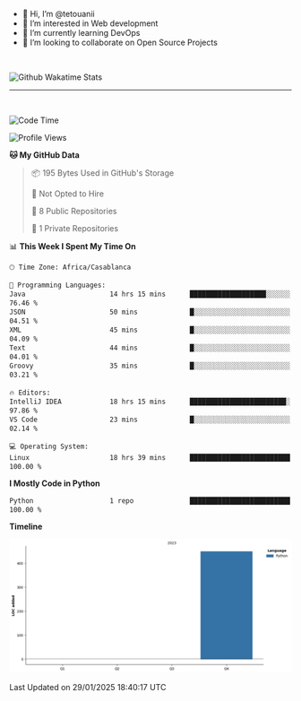 - 👋 Hi, I’m @tetouanii
- 👀 I’m interested in Web development
- 🌱 I’m currently learning DevOps
- 💞️ I’m looking to collaborate on Open Source Projects

<br/>


![Github Wakatime Stats](https://github-readme-stats.vercel.app/api/wakatime/?username=@walidbosso&layout=compact&&theme=default&link="https://www.github.com/USERNAME/") 

--- 

<br/>


  
<!--START_SECTION:waka-->
![Code Time](http://img.shields.io/badge/Code%20Time-248%20hrs%207%20mins-blue)

![Profile Views](http://img.shields.io/badge/Profile%20Views-0-blue)

**🐱 My GitHub Data** 

> 📦 195 Bytes Used in GitHub's Storage 
 > 
> 🚫 Not Opted to Hire
 > 
> 📜 8 Public Repositories 
 > 
> 🔑 1 Private Repositories 
 > 
📊 **This Week I Spent My Time On** 

```text
🕑︎ Time Zone: Africa/Casablanca

💬 Programming Languages: 
Java                     14 hrs 15 mins      ███████████████████░░░░░░   76.46 % 
JSON                     50 mins             █░░░░░░░░░░░░░░░░░░░░░░░░   04.51 % 
XML                      45 mins             █░░░░░░░░░░░░░░░░░░░░░░░░   04.09 % 
Text                     44 mins             █░░░░░░░░░░░░░░░░░░░░░░░░   04.01 % 
Groovy                   35 mins             █░░░░░░░░░░░░░░░░░░░░░░░░   03.21 % 

🔥 Editors: 
IntelliJ IDEA            18 hrs 15 mins      ████████████████████████░   97.86 % 
VS Code                  23 mins             █░░░░░░░░░░░░░░░░░░░░░░░░   02.14 % 

💻 Operating System: 
Linux                    18 hrs 39 mins      █████████████████████████   100.00 % 
```

**I Mostly Code in Python** 

```text
Python                   1 repo              █████████████████████████   100.00 % 
```



**Timeline**

![Lines of Code chart](https://raw.githubusercontent.com/tetouanii/tetouanii/main/assets/bar_graph.png)


 Last Updated on 29/01/2025 18:40:17 UTC
<!--END_SECTION:waka-->
